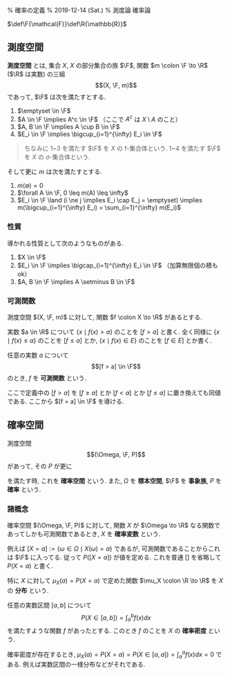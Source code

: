% 確率の定義
% 2019-12-14 (Sat.)
% 測度論 確率論

$\def\F{\mathcal{F}}\def\R{\mathbb{R}}$

## 測度空間

**測度空間** とは,
集合 $X$,
$X$ の部分集合の族 $\F$,
関数 $m \colon \F \to \R$ ($\R$ は実数)
の三組
$$(X, \F, m)$$
であって, $\F$ は次を満たすとする.

1. $\emptyset \in \F$
1. $A \in \F \implies A^c \in \F$ （ここで $A^c$ は $X \setminus A$ のこと）
1. $A, B \in \F \implies A \cup B \in \F$
1. $E_i \in \F \implies \bigcup_{i=1}^{\infty} E_i \in \F$

> ちなみに 1~3 を満たす $\F$ を $X$ の f-集合体という.
> 1~4 を満たす $\F$ を $X$ の $\sigma$-集合体という.

そして更に $m$ は次を満たすとする.

1. $m(\emptyset) = 0$
1. $\forall A \in \F, 0 \leq m(A) \leq \infty$
1. $E_i \in \F \land (i \ne j \implies E_i \cap E_j = \emptyset) \implies m(\bigcup_{i=1}^{\infty} E_i) = \sum_{i=1}^{\infty} m(E_i)$

### 性質

導かれる性質として次のようなものがある.

1. $X \in \F$
1. $E_i \in \F \implies \bigcap_{i=1}^{\infty} E_i \in \F$ （加算無限個の積もok）
1. $A, B \in \F \implies A \setminus B \in \F$

### 可測関数

測度空間 $(X, \F, m)$ に対して,
関数 $f \colon X \to \R$ があるとする.

実数 $a \in \R$ について
$\{ x \mid f(x) > a \}$ のことを $[f > a]$ と書く.
全く同様に
$\{ x \mid f(x) \leq a \}$ のことを $[f \leq a]$ とか,
$\{ x \mid f(x) \in E \}$ のことを $[f \in E]$ とか書く.

任意の実数 $a$ について
$$[f > a] \in \F$$
のとき, $f$ を **可測関数** という.

ここで定義中の $[f > a]$ を $[f \geq a]$ とか $[f < a]$ とか $[f \leq a]$ に置き換えても同値である.
ここから $[f = a] \in \F$ を導ける.

## 確率空間

測度空間
$$(\Omega, \F, P)$$
があって, その $P$ が更に


を満たす時, これを **確率空間** という.
また, $\Omega$ を **標本空間**, $\F$ を **事象族**, $P$ を **確率** という.

### 諸概念

確率空間 $(\Omega, \F, P)$ に対して,
関数 $X$ が $\Omega \to \R$ なる関数であってしかも可測関数であるとき,
$X$ を **確率変数** という.

例えば $[X = a] := \{ \omega \in \Omega \mid X(\omega) = a \}$ であるが,
可測関数であることからこれは $\F$ に入ってる.
従って $P([X=a])$ が値を定める.
これを普通 $[]$ を省略して $P(X=a)$ と書く.

特に $X$ に対して $\mu_X(a) = P(X=a)$ で定めた関数 $\mu_X \colon \R \to \R$ を $X$ の **分布** という.

任意の実数区間 $[a,b]$ について
$$P(X \in [a,b]) = \int_a^b f(x) dx$$
を満たすような関数 $f$ があったとする.
このとき $f$ のことを $X$ の **確率密度** という.

確率密度が存在するとき,
$\mu_X(a) = P(X=a) = P(X \in [a,a]) = \int_a^a f(x) dx = 0$
である.
例えば実数区間の一様分布などがそれである.
